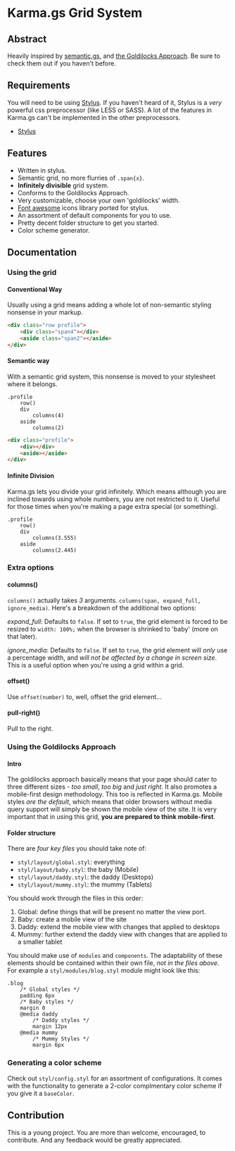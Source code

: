 # Karma.gs Grid System

## Abstract

Heavily inspired by [semantic.gs](http://semantic.gs/), and [the Goldilocks Approach](http://goldilocksapproach.com/). Be sure to check them out if you haven't before.

## Requirements

You will need to be using [Stylus](http://learnboost.github.com/stylus/). If you haven't heard of it, Stylus is a _very_ powerful css preprocessor (like LESS or SASS). A lot of the features in Karma.gs can't be implemented in the other preprocessors.

- [Stylus](http://learnboost.github.com/stylus/)

## Features

- Written in stylus.
- Semantic grid, no more flurries of `.span{x}`.
- **Infinitely divisible** grid system.
- Conforms to the Goldilocks Approach.
- Very customizable, choose your own 'goldilocks' width.
- [Font awesome](http://fortawesome.github.com/Font-Awesome/) icons library ported for stylus.
- An assortment of default components for you to use.
- Pretty decent folder structure to get you started.
- Color scheme generator.

## Documentation

### Using the grid

#### Conventional Way
Usually using a grid means adding a whole lot of non-semantic styling nonsense in your markup.

```html
<div class="row profile">
	<div class="span4"></div>
	<aside class="span2"></aside>
</div>
```

#### Semantic way
With a semantic grid system, this nonsense is moved to your stylesheet where it belongs.

```stylus
.profile
	row()
	div
		columns(4)
	aside
		columns(2)
```

```html
<div class="profile">
	<div></div>
	<aside></aside>
</div>
```

#### Infinite Division
Karma.gs lets you divide your grid infinitely. Which means although you are inclined towards using whole numbers, you are not restricted to it. Useful for those times when you're making a page extra special (or something).

```stylus
.profile
	row()
	div
		columns(3.555)
	aside
		columns(2.445)
```

### Extra options

#### columns()

`columns()` actually takes _3_ arguments. `columns(span, expand_full, ignore_media)`.
Here's a breakdown of the additional two options:

*expand_full*: Defaults to `false`. If set to `true`, the grid element is forced to be resized to `width: 100%;` when the browser is shrinked to 'baby' (more on that later).

*ignore_media*: Defaults to `false`. If set to `true`, the grid element will _only_ use a percentage width, and _will not be affected by a change in screen size_. This is a useful option when you're using a grid within a grid.

#### offset()

Use `offset(number)` to, well, offset the grid element...

#### pull-right()

Pull to the right.

### Using the Goldilocks Approach

#### Intro
The goldilocks approach basically means that your page should cater to three different sizes - _too small_, _too big_ and _just right_. It also promotes a mobile-first design methodology. This too is reflected in Karma.gs. Mobile styles _are the default_, which means that older browsers without media query support will simply be shown the mobile view of the site. It is very important that in using this grid, **you are prepared to think mobile-first**.

#### Folder structure
There are _four key files_ you should take note of:

- `styl/layout/global.styl`: everything
- `styl/layout/baby.styl`: the baby (Mobile)
- `styl/layout/daddy.styl`: the daddy (Desktops)
- `styl/layout/mummy.styl`: the mummy (Tablets)

You should work through the files in this order:

1. Global: define things that will be present no matter the view port.
2. Baby: create a mobile view of the site
3. Daddy: extend the mobile view with changes that applied to desktops
4. Mummy: further extend the daddy view with changes that are applied to a smaller tablet

You should make use of `modules` and `components`. The adaptability of these elements should be contained within their own file, _not in the files above_. For example a `styl/modules/blog.styl` module might look like this:

```stylus
.blog
	/* Global styles */
	padding 6px
	/* Baby styles */
	margin 0
	@media daddy
		/* Daddy styles */
		margin 12px
	@media mummy
		/* Mummy Styles */
		margin 6px
```

### Generating a color scheme

Check out `styl/config.styl` for an assortment of configurations. It comes with the functionality to generate a 2-color complmentary color scheme if you give it a `baseColor`.

## Contribution

This is a young project. You are more than welcome, encouraged, to contribute. And any feedback would be greatly appreciated.
